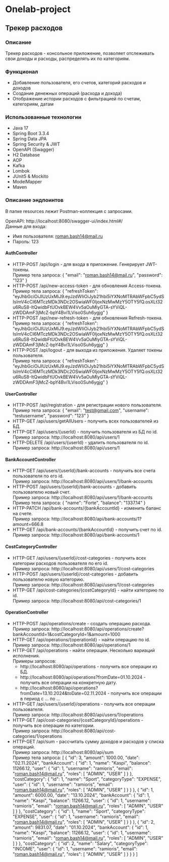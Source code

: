# Onelab-project
## Трекер расходов
### Описание
Трекер расходов - консольное приложение, позволяет отслеживать свои доходы и расходы, распределять их по категориям.
### Функционал
- Добавление пользователя, его счетов, категорий расходов и доходов
- Создание денежных операций (расхода и дохода)
- Отображение истории расходов с фильтрацией по счетам, категориям, датам
### Использованные технологии
- Java 17
- Spring Boot 3.3.4
- Spring Data JPA
- Spring Security & JWT
- OpenAPI (Swagger)
- H2 Database
- AOP
- Kafka
- Lombok
- JUnit5 & Mockito
- ModelMapper
- Maven

### Описание эндпоинтов
В папке resources лежит Postman-коллекция с запросами.  

OpenAPI: http://localhost:8080/swagger-ui/index.html#/  
Данные для входа:
- Имя пользователя: roman.bash14@mail.ru
- Пароль: 123
#### AuthController
- HTTP-POST /api/login - для входа в приложение. Генерирует JWT-токены.  
Пример тела запроса:
  {
  "email": "roman.bash14@mail.ru",
  "password": "123"
  }
- HTTP-POST /api/new-access-token - для обновления Access-токена.  
Пример тела запроса:
  {
  "refreshToken": "eyJhbGciOiJIUzUxMiJ9.eyJzdWIiOiJyb21hbi5iYXNoMTRAbWFpbC5ydSIsImV4cCI6MTczMDk3NDc2OSwiaWF0IjoxNzMwMzY5OTY5fQ.osXLt32u6RuS8-ItQwidbFtUOvkBEW4Vv5aOuMIyGTA-sYViQL-zWDDAmF3jMcZ-bpY4Bvi1LViso0Suh6ygjg"
  }
- HTTP-POST /api/new-refresh-token - для обновления Refresh-токена.  
Пример тела запроса:
  {
  "refreshToken": "eyJhbGciOiJIUzUxMiJ9.eyJzdWIiOiJyb21hbi5iYXNoMTRAbWFpbC5ydSIsImV4cCI6MTczMDk3NDc2OSwiaWF0IjoxNzMwMzY5OTY5fQ.osXLt32u6RuS8-ItQwidbFtUOvkBEW4Vv5aOuMIyGTA-sYViQL-zWDDAmF3jMcZ-bpY4Bvi1LViso0Suh6ygjg"
  }
- HTTP-POST /api/logout - для выхода из приложения. Удаляет токены пользователя.  
Пример тела запроса:
  {
  "refreshToken": "eyJhbGciOiJIUzUxMiJ9.eyJzdWIiOiJyb21hbi5iYXNoMTRAbWFpbC5ydSIsImV4cCI6MTczMDk3NDc2OSwiaWF0IjoxNzMwMzY5OTY5fQ.osXLt32u6RuS8-ItQwidbFtUOvkBEW4Vv5aOuMIyGTA-sYViQL-zWDDAmF3jMcZ-bpY4Bvi1LViso0Suh6ygjg"
  }

#### UserController
- HTTP-POST /api/registration - для регистрации нового пользователя.  
Пример тела запроса:
  {
  "email": "test@gmail.com",
  "username": "testusername",
  "password": "123"
  }
- HTTP-GET /api/users/getAllUsers - получить всех пользователей из БД.  
- HTTP-GET /api/users/{userId} - получить пользователя из БД по id.  
Пример запроса: http://localhost:8080/api/users/1
- HTTP-DELETE /api/users/{userId} - удалить пользователя по id.  
Пример запроса: http://localhost:8080/api/users/1

#### BankAccountController
- HTTP-GET /api/users/{userId}/bank-accounts - получить все счета пользователя по его id.  
Пример запроса: http://localhost:8080/api/users/1/bank-accounts
- HTTP-POST /api/users/{userId}/bank-accounts - добавить пользователю новый счет.  
Пример запроса: http://localhost:8080/api/users/1/bank-accounts  
Пример тела запроса:
  {
  "name": "Forte",
  "balance": "1337.14"
  }
- HTTP-PATCH /api/bank-accounts/{bankAccountId} - изменить баланс на счете.  
Пример запроса: http://localhost:8080/api/bank-accounts/1?amount=666.8
- HTTP-GET /api/bank-accounts/{bankAccountId} - получить счет по id.  
Пример запроса: http://localhost:8080/api/bank-accounts/1

#### CostCategoryController
- HTTP-GET /api/users/{userId}/cost-categories - получить всех категории расходов пользователя по его id.  
Пример запроса: http://localhost:8080/api/users/1/cost-categories
- HTTP-POST /api/users/{userId}/cost-categories - добавить пользователю новую категорию.  
Пример запроса: http://localhost:8080/api/users/1/cost-categories
- HTTP-GET /api/cost-categories/{costCategoryId} - найти категорию по id.  
Пример запроса: http://localhost:8080/api/cost-categories/1

#### OperationController
- HTTP-POST /api/operations/create - создать операцию расхода.  
Пример запроса: http://localhost:8080/api/operations/create?bankAccountId=1&costCategoryId=1&amount=1000
- HTTP-GET /api/operations/{operationId} - найти операцию по id.  
Пример запроса: http://localhost:8080/api/operations/1
- HTTP-GET /api/operations - найти операции. Несколько вариаций исполнения.  
Примеры запросов:
  - http://localhost:8080/api/operations - получить все операции из БД.  
  - http://localhost:8080/api/operations?fromDate=01.10.2024 - получить все операции на конкретную дату.
  - http://localhost:8080/api/operations?fromDate=13.10.2024&toDate=02.11.2024 - получить все операции в период с ... по ...
- HTTP-GET /api/users/{userId}/operations - получить все операции пользователя.  
Пример запроса: http://localhost:8080/api/users/1/operations
- HTTP-GET /api/cost-categories/{costCategoryId}/operations - получить все операции по категории.  
Пример запроса: http://localhost:8080/api/cost-categories/1/operations
- HTTP-GET /api/sum - рассчитать сумму доходов и расходов у списка операций.  
Пример запроса: http://localhost:8080/api/sum  
Пример тела запроса: [
  {
  "id": 3,
  "amount": 1000.00,
  "date": "02.11.2024",
  "bankAccount": {
  "id": 1,
  "name": "Kaspi",
  "balance": 11266.12,
  "user": {
  "id": 1,
  "username": "ramioris",
  "email": "roman.bash14@mail.ru",
  "roles": [
  "ADMIN",
  "USER"
  ]
  }
  },
  "costCategory": {
  "id": 1,
  "name": "Sport",
  "categoryType": "EXPENSE",
  "user": {
  "id": 1,
  "username": "ramioris",
  "email": "roman.bash14@mail.ru",
  "roles": [
  "ADMIN",
  "USER"
  ]
  }
  }
  },
  {
  "id": 1,
  "amount": 6000.00,
  "date": "13.10.2024",
  "bankAccount": {
  "id": 1,
  "name": "Kaspi",
  "balance": 11266.12,
  "user": {
  "id": 1,
  "username": "ramioris",
  "email": "roman.bash14@mail.ru",
  "roles": [
  "ADMIN",
  "USER"
  ]
  }
  },
  "costCategory": {
  "id": 1,
  "name": "Sport",
  "categoryType": "EXPENSE",
  "user": {
  "id": 1,
  "username": "ramioris",
  "email": "roman.bash14@mail.ru",
  "roles": [
  "ADMIN",
  "USER"
  ]
  }
  }
  },
  {
  "id": 2,
  "amount": 9831.07,
  "date": "01.10.2024",
  "bankAccount": {
  "id": 1,
  "name": "Kaspi",
  "balance": 11266.12,
  "user": {
  "id": 1,
  "username": "ramioris",
  "email": "roman.bash14@mail.ru",
  "roles": [
  "ADMIN",
  "USER"
  ]
  }
  },
  "costCategory": {
  "id": 2,
  "name": "Salary",
  "categoryType": "INCOME",
  "user": {
  "id": 1,
  "username": "ramioris",
  "email": "roman.bash14@mail.ru",
  "roles": [
  "ADMIN",
  "USER"
  ]
  }
  }
  }
  ]